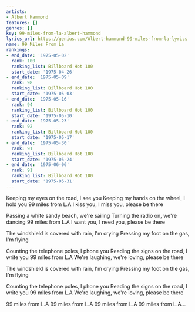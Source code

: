 ```yaml
---
artists:
- Albert Hammond
features: []
genres: []
key: 99-miles-from-la-albert-hammond
lyrics_url: https://genius.com/Albert-hammond-99-miles-from-la-lyrics
name: 99 Miles From La
rankings:
- end_date: '1975-05-02'
  rank: 100
  ranking_list: Billboard Hot 100
  start_date: '1975-04-26'
- end_date: '1975-05-09'
  rank: 98
  ranking_list: Billboard Hot 100
  start_date: '1975-05-03'
- end_date: '1975-05-16'
  rank: 94
  ranking_list: Billboard Hot 100
  start_date: '1975-05-10'
- end_date: '1975-05-23'
  rank: 92
  ranking_list: Billboard Hot 100
  start_date: '1975-05-17'
- end_date: '1975-05-30'
  rank: 91
  ranking_list: Billboard Hot 100
  start_date: '1975-05-24'
- end_date: '1975-06-06'
  rank: 91
  ranking_list: Billboard Hot 100
  start_date: '1975-05-31'
---
```

Keeping my eyes on the road, I see you
Keeping my hands on the wheel, I hold you
99 miles from L.A
I kiss you, I miss you, please be there

Passing a white sandy beach, we're sailing
Turning the radio on, we're dancing
99 miles from L.A
I want you, I need you, please be there

The windshield is covered with rain, I'm crying
Pressing my foot on the gas, I'm flying

Counting the telephone poles, I phone you
Reading the signs on the road, I write you
99 miles from L.A
We're laughing, we're loving, please be there

The windshield is covered with rain, I'm crying
Pressing my foot on the gas, I'm flying

Counting the telephone poles, I phone you
Reading the signs on the road, I write you
99 miles from L.A
We're laughing, we're loving, please be there

99 miles from L.A
99 miles from L.A
99 miles from L.A
99 miles from L.A...
